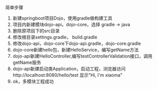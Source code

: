 简单步骤
1. 新建springboot项目Dojo，使用gradle做构建工具
2. 项目内新建模块dojo-api，dojo-core，选择 gradle -> java 
3. 删除原项目下的src目录
4. 修改根目录settings.gradle， bulid.gradle
5. 修改dojo-api，dojo-core下dojo-api.gradle，dojo-core.gradle
6. dojo-core新建hello包，新建HelloService，编写getName方法
7. dojo-api新建HelloController,编写testControllerValidation接口，调用getName服务
8. dojo-api新建启动类Application，启动工程，浏览器访问 http://localhost:8080/hello/test 显示"Hi, I'm xiaoma"
9. ok，多模块工程成功